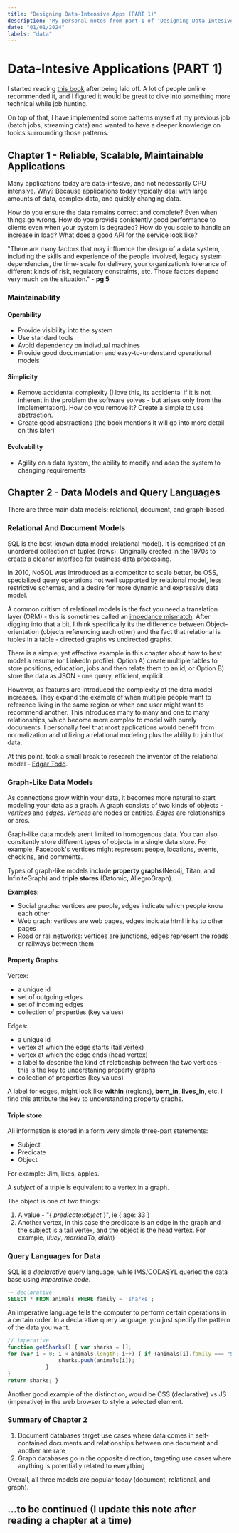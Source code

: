 ```yaml
---
title: "Designing Data-Intensive Apps (PART 1)"
description: "My personal notes from part 1 of 'Designing Data-Intesive Applications' by Martin Kleppman"
date: "01/01/2024"
labels: "data"
---
```


# Data-Intesive Applications (PART 1)

I started reading [this book](https://www.amazon.com/Designing-Data-Intensive-Applications-Reliable-Maintainable/dp/1449373321) after being laid off. A lot of people online recommended it, and I figured it would be great to dive into something more technical while job hunting. 

On top of that, I have implemented some patterns myself at my previous job (batch jobs, streaming data) and wanted to have a deeper knowledge on topics surrounding those patterns. 

## Chapter 1 - Reliable, Scalable, Maintainable Applications

Many applications today are data-intesive, and not necessarily CPU intensive. Why? Because applications today typically deal with large amounts of data, complex data, and quickly changing data.

How do you ensure the data remains correct and complete? Even when things go wrong.
How do you provide conistently good performance to clients even when your system is degraded?
How do you scale to handle an increase in load?
What does a good API for the service look like?

"There are many factors that may influence the design of a data system, including the
skills and experience of the people involved, legacy system dependencies, the time‐
scale for delivery, your organization’s tolerance of different kinds of risk, regulatory
constraints, etc. Those factors depend very much on the situation." - **pg 5**


### Maintainability 

#### Operability 
- Provide visibility into the system
- Use standard tools
- Avoid dependency on indivdual machines
- Provide good documentation and easy-to-understand operational models

#### Simplicity 
- Remove accidental complexity (I love this, its accidental if it is not inherent in the problem the software solves - but arises only from the implementation). How do you remove it? Create a simple to use abstraction.
- Create good abstractions (the book mentions it will go into more detail on this later)

#### Evolvability 
- Agility on a data system, the ability to modify and adap the system to changing requirements

## Chapter 2 - Data Models and Query Languages

There are three main data models: relational, document, and graph-based.

### Relational And Document Models

SQL is the best-known data model (relational model). It is comprised of an unordered collection of tuples (rows). Originally created in the 1970s to create a cleaner interface for business data processing. 

In 2010, NoSQL was introduced as a competitor to scale better, be OSS, specialized query operations not well supported by relational model, less restrictive schemas, and a desire for more dynamic and expressive data model.

A common critism of relational models is the fact you need a translation layer (ORM) - this is sometimes called an [impedance mismatch](https://en.wikipedia.org/wiki/Object%E2%80%93relational_impedance_mismatch). After digging into that a bit, I think specifically its the difference between Object-orientation (objects referencing each other) and the fact that relational is tuples in a table - directed graphs vs undirected graphs. 

There is a simple, yet effective example in this chapter about how to best model a resume (or LinkedIn profile). Option A) create multiple tables to store positions, education, jobs and then relate them to an id, or Option B) store the data as JSON - one query, efficient, explicit.

However, as features are introduced the complexity of the data model increases. They expand the example of when multiple people want to reference living in the same region or when one user might want to recommend another. This introduces many to many and one to many relationships, which become more complex to model with purely documents. I personally feel that most applications would benefit from normalization and utilizing a relational modeling plus the ability to join that data.  

At this point, took a small break to research the inventor of the relational model - [Edgar Todd](https://en.wikipedia.org/wiki/Edgar_F._Codd).

### Graph-Like Data Models

As connections grow within your data, it becomes more natural to start modeling your data as a graph. A graph consists of two kinds of objects - _vertices_ and _edges_. _Vertices_ are nodes or entities. _Edges_ are relationships or arcs.

Graph-like data models arent limited to homogenous data. You can also consitently store different types of objects in a single data store. For example, Facebook's vertices might represent peope, locations, events, checkins, and comments. 

Types of graph-like models include **property graphs**(Neo4j, Titan, and InfiniteGraph) and **triple stores** (Datomic, AllegroGraph). 

**Examples**: 
- Social graphs: vertices are people, edges indicate which people know each other
- Web graph: vertices are web pages, edges indicate html links to other pages
- Road or rail networks: vertices are junctions, edges represent the roads or railways between them

#### Property Graphs

Vertex: 
- a unique id
- set of outgoing edges
- set of incoming edges
- collection of properties (key values)

Edges: 
- a unique id
- vertex at which the edge starts (tail vertex)
- vertex at which the edge ends (head vertex)
- a label to describe the kind of relationship between the two vertices - this is the key to understaning property graphs
- collection of properties (key values)

A label for edges, might look like **within** (regions), **born_in**, **lives_in**, etc. I find this attribute the key to understanding property graphs.


#### Triple store

All information is stored in a form very simple three-part statements: 
- Subject
- Predicate
- Object

For example: Jim, likes, apples.

A _subject_ of a triple is equivalent to a vertex in a graph.

The object is one of two things:
1. A value - "{ _predicate_:_object_ }", ie { age: 33 }
2. Another vertex, in this case the predicate is an edge in the graph and the subject is a tail vertex, and the object is the head vertex. For example, (_lucy_, _marriedTo_, _alain_)

### Query Languages for Data

SQL is a _declarative_ query language, while IMS/CODASYL queried the data base using _imperative code_. 

```sql
-- declarative 
SELECT * FROM animals WHERE family = 'sharks';
```

An imperative language tells the computer to perform certain operations in a certain order. In a declarative query language, you just specify the pattern of the data you want.

```js
// imperative
function getSharks() { var sharks = [];
for (var i = 0; i < animals.length; i++) { if (animals[i].family === "Sharks") {
                sharks.push(animals[i]);
            }
}
return sharks; }
```

Another good example of the distinction, would be CSS (declarative) vs JS (imperative) in the web browser to style a selected element. 

### Summary of Chapter 2 

1. Document databases target use cases where data comes in self-contained documents and relationships between one document and another are rare
2. Graph databases go in the opposite direction, targeting use cases where anything is potentially related to everything


Overall, all three models are popular today (document, relational, and graph).

## ...to be continued (I update this note after reading a chapter at a time)
